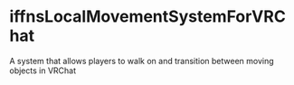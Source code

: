# iffnsLocalMovementSystemForVRChat
 A system that allows players to walk on and transition between moving objects in VRChat
